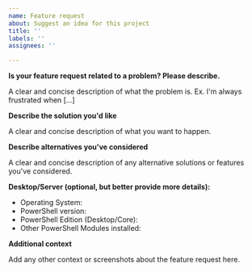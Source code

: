 ```yaml
---
name: Feature request
about: Suggest an idea for this project
title: ''
labels: ''
assignees: ''

---
```


**Is your feature request related to a problem? Please describe.**

A clear and concise description of what the problem is. Ex. I'm always frustrated when [...]

**Describe the solution you'd like**

A clear and concise description of what you want to happen.

**Describe alternatives you've considered**

A clear and concise description of any alternative solutions or features you've considered.

**Desktop/Server (optional, but better provide more details):**

- Operating System:
- PowerShell version:
- PowerShell Edition (Desktop/Core):
- Other PowerShell Modules installed:

**Additional context**

Add any other context or screenshots about the feature request here.
